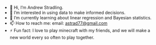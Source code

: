 - 👋 Hi, I’m Andrew Stradling.
- 👀 I’m interested in using data to make informed decisions.
- 🌱 I’m currently learning about linear regression and Bayesian statistics. 
- 📫 How to reach me: email: astrad77@gmail.com
- ⚡ Fun fact: I love to play minecraft with my friends, and we will make a new world every so often to play together. 

<!---
astrad77/astrad77 is a ✨ special ✨ repository because its `README.md` (this file) appears on your GitHub profile.
You can click the Preview link to take a look at your changes.
--->
